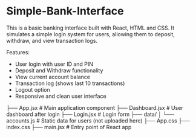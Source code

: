# Simple-Bank-Interface
This is a basic banking interface built with React, HTML and CSS. 
It simulates a simple login system for users, allowing them to deposit, withdraw, and view transaction logs.

Features:

- User login with user ID and PIN
- Deposit and Withdraw functionality
- View current account balance
- Transaction log (shows last 10 transactions)
- Logout option
- Responsive and clean user interface

├── App.jsx # Main application component
├── Dashboard.jsx # User dashboard after login
├── Login.jsx # Login form
├── data/
│ └── accounts.js # Static data for users (not uploaded here)
├── App.css
├── index.css
├── main.jsx # Entry point of React app
